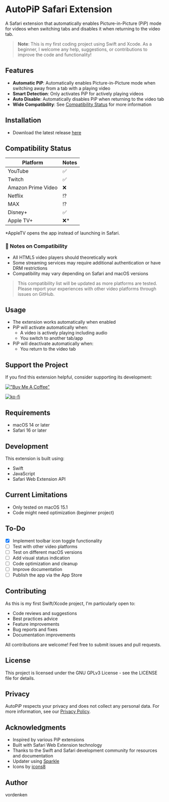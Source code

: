 # AutoPiP Safari Extension

A Safari extension that automatically enables Picture-in-Picture (PiP) mode for videos when switching tabs and disables it when returning to the video tab.

> **Note**: This is my first coding project using Swift and Xcode. As a beginner, I welcome any help, suggestions, or contributions to improve the code and functionality!

## Features

- **Automatic PiP**: Automatically enables Picture-in-Picture mode when switching away from a tab with a playing video
- **Smart Detection**: Only activates PiP for actively playing videos
- **Auto Disable**: Automatically disables PiP when returning to the video tab
- **Wide Compatibility**: See [Compatibility Status](#compatibility-status) for more information

## Installation

- Download the latest release [here](https://github.com/vordenken/AutoPiP/releases)

## Compatibility Status

| Platform | Notes |
|----------|--------|
| YouTube | ✅ |
| Twitch | ✅ |
| Amazon Prime Video | ❌ |
| Netflix | ⁉️ |
| MAX | ⁉️ |
| Disney+ | ✅ |
| Apple TV+ | ❌* |

*AppleTV opens the app instead of launching in Safari.

### 📝 Notes on Compatibility

- All HTML5 video players should theoretically work
- Some streaming services may require additional authentication or have DRM restrictions
- Compatibility may vary depending on Safari and macOS versions

> This compatibility list will be updated as more platforms are tested. Please report your experiences with other video platforms through issues on GitHub.

## Usage

- The extension works automatically when enabled
- PiP will activate automatically when:
  - A video is actively playing including audio
  - You switch to another tab/app
- PiP will deactivate automatically when:
  - You return to the video tab

## Support the Project

If you find this extension helpful, consider supporting its development:

[!["Buy Me A Coffee"](https://www.buymeacoffee.com/assets/img/custom_images/orange_img.png)](https://www.buymeacoffee.com/vordenken)

[![ko-fi](https://ko-fi.com/img/githubbutton_sm.svg)](https://ko-fi.com/vordenken)

## Requirements

- macOS 14 or later
- Safari 16 or later

## Development

This extension is built using:

- Swift
- JavaScript
- Safari Web Extension API

## Current Limitations

- Only tested on macOS 15.1
- Code might need optimization (beginner project)

## To-Do

- [X] Implement toolbar icon toggle functionality
- [ ] Test with other video platforms
- [ ] Test on different macOS versions
- [ ] Add visual status indication
- [ ] Code optimization and cleanup
- [ ] Improve documentation
- [ ] Publish the app via the App Store

## Contributing

As this is my first Swift/Xcode project, I'm particularly open to:

- Code reviews and suggestions
- Best practices advice
- Feature improvements
- Bug reports and fixes
- Documentation improvements

All contributions are welcome! Feel free to submit issues and pull requests.

## License

This project is licensed under the GNU GPLv3 License - see the LICENSE file for details.

## Privacy

AutoPiP respects your privacy and does not collect any personal data. For more information, see our [Privacy Policy](PRIVACY.md).

## Acknowledgments

- Inspired by various PiP extensions
- Built with Safari Web Extension technology
- Thanks to the Swift and Safari development community for resources and documentation
- Updater using [Sparkle](https://sparkle-project.org)
- Icons by [icons8](https://icons8.com)

## Author

vordenken
